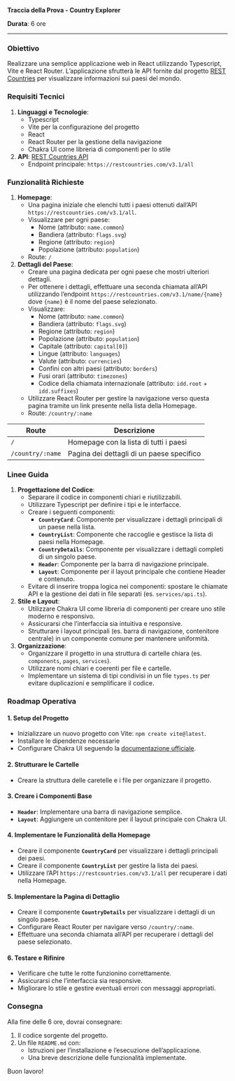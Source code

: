 **Traccia della Prova - Country Explorer**

**Durata**: 6 ore

---

### Obiettivo

Realizzare una semplice applicazione web in React utilizzando Typescript, Vite e React Router. L’applicazione sfrutterà le API fornite dal progetto [REST Countries](https://restcountries.com/) per visualizzare informazioni sui paesi del mondo.

### Requisiti Tecnici

1. **Linguaggi e Tecnologie**:
   - Typescript
   - Vite per la configurazione del progetto
   - React
   - React Router per la gestione della navigazione
   - Chakra UI come libreria di componenti per lo stile
2. **API**: [REST Countries API](https://restcountries.com/)
   - Endpoint principale: `https://restcountries.com/v3.1/all`

### Funzionalità Richieste

1. **Homepage**:
   - Una pagina iniziale che elenchi tutti i paesi ottenuti dall’API `https://restcountries.com/v3.1/all`.
   - Visualizzare per ogni paese:
     - Nome (attributo: `name.common`)
     - Bandiera (attributo: `flags.svg`)
     - Regione (attributo: `region`)
     - Popolazione (attributo: `population`)
   - Route: `/`
2. **Dettagli del Paese**:
   - Creare una pagina dedicata per ogni paese che mostri ulteriori dettagli.
   - Per ottenere i dettagli, effettuare una seconda chiamata all’API utilizzando l’endpoint `https://restcountries.com/v3.1/name/{name}` dove `{name}` è il nome del paese selezionato.
   - Visualizzare:
     - Nome (attributo: `name.common`)
     - Bandiera (attributo: `flags.svg`)
     - Regione (attributo: `region`)
     - Popolazione (attributo: `population`)
     - Capitale (attributo: `capital[0]`)
     - Lingue (attributo: `languages`)
     - Valute (attributo: `currencies`)
     - Confini con altri paesi (attributo: `borders`)
     - Fusi orari (attributo: `timezones`)
     - Codice della chiamata internazionale (attributo: `idd.root` + `idd.suffixes`)
   - Utilizzare React Router per gestire la navigazione verso questa pagina tramite un link presente nella lista della Homepage.
   - Route: `/country/:name`

| **Route**        | **Descrizione**                           |
| ---------------- | ----------------------------------------- |
| `/`              | Homepage con la lista di tutti i paesi    |
| `/country/:name` | Pagina dei dettagli di un paese specifico |

### Linee Guida

1. **Progettazione del Codice**:
   - Separare il codice in componenti chiari e riutilizzabili.
   - Utilizzare Typescript per definire i tipi e le interfacce.
   - Creare i seguenti componenti:
     - **`CountryCard`**: Componente per visualizzare i dettagli principali di un paese nella lista.
     - **`CountryList`**: Componente che raccoglie e gestisce la lista di paesi nella Homepage.
     - **`CountryDetails`**: Componente per visualizzare i dettagli completi di un singolo paese.
     - **`Header`**: Componente per la barra di navigazione principale.
     - **`Layout`**: Componente per il layout principale che contiene Header e contenuto.
   - Evitare di inserire troppa logica nei componenti: spostare le chiamate API e la gestione dei dati in file separati (es. `services/api.ts`).
2. **Stile e Layout**:
   - Utilizzare Chakra UI come libreria di componenti per creare uno stile moderno e responsivo.
   - Assicurarsi che l’interfaccia sia intuitiva e responsive.
   - Strutturare i layout principali (es. barra di navigazione, contenitore centrale) in un componente comune per mantenere uniformità.
3. **Organizzazione**:
   - Organizzare il progetto in una struttura di cartelle chiara (es. `components`, `pages`, `services`).
   - Utilizzare nomi chiari e coerenti per file e cartelle.
   - Implementare un sistema di tipi condivisi in un file `types.ts` per evitare duplicazioni e semplificare il codice.

### Roadmap Operativa

#### 1. **Setup del Progetto**

- Inizializzare un nuovo progetto con Vite: `npm create vite@latest`.
- Installare le dipendenze necessarie
- Configurare Chakra UI seguendo la [documentazione ufficiale](https://chakra-ui.com/docs/getting-started).

#### 2. **Strutturare le Cartelle**

- Creare la struttura delle caretelle e i file per organizzare il progetto.

#### 3. **Creare i Componenti Base**

- **`Header`**: Implementare una barra di navigazione semplice.
- **`Layout`**: Aggiungere un contenitore per il layout principale con Chakra UI.

#### 4. **Implementare le Funzionalità della Homepage**

- Creare il componente **`CountryCard`** per visualizzare i dettagli principali dei paesi.
- Creare il componente **`CountryList`** per gestire la lista dei paesi.
- Utilizzare l’API `https://restcountries.com/v3.1/all` per recuperare i dati nella Homepage.

#### 5. **Implementare la Pagina di Dettaglio**

- Creare il componente **`CountryDetails`** per visualizzare i dettagli di un singolo paese.
- Configurare React Router per navigare verso `/country/:name`.
- Effettuare una seconda chiamata all’API per recuperare i dettagli del paese selezionato.

#### 6. **Testare e Rifinire**

- Verificare che tutte le rotte funzionino correttamente.
- Assicurarsi che l’interfaccia sia responsive.
- Migliorare lo stile e gestire eventuali errori con messaggi appropriati.

### Consegna

Alla fine delle 6 ore, dovrai consegnare:

1. Il codice sorgente del progetto.
2. Un file `README.md` con:
   - Istruzioni per l’installazione e l’esecuzione dell’applicazione.
   - Una breve descrizione delle funzionalità implementate.

Buon lavoro!

